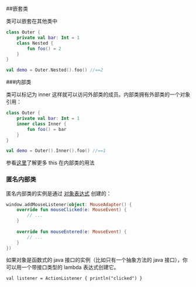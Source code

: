 ##嵌套类

类可以嵌套在其他类中

```kotlin
class Outer {
	private val bar: Int = 1
	class Nested {
		fun foo() = 2
	}
}

val demo = Outer.Nested().foo() //==2
```

###内部类

类可以标记为 inner 这样就可以访问外部类的成员。内部类拥有外部类的一个对象引用：

```kotlin
class Outer {
	private val bar: Int = 1
	inner class Inner {
		fun foo() = bar
	}
}

val demo = Outer().Inner().foo() //==1
```

参看[这里](http://kotlinlang.org/docs/reference/this-expressions.html)了解更多 this 在内部类的用法

### 匿名内部类

匿名内部类的实例是通过 [对象表达式](ClassesAndObjects/ObjectExpressicAndDeclarations.md)  创建的：

```kotlin
window.addMouseListener(object: MouseAdapter() {
    override fun mouseClicked(e: MouseEvent) {
        // ...
    }
                                                                                                            
    override fun mouseEntered(e: MouseEvent) {
        // ...
    }
})
```

如果对象是函数式的 java 接口的实例（比如只有一个抽象方法的 java 接口），你可以用一个带接口类型的 lambda 表达式创建它。



```kot
val listener = ActionListener { println("clicked") }
```



